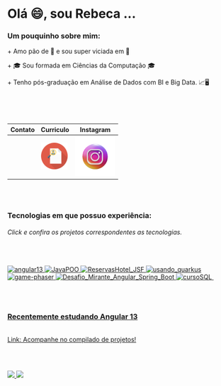<h1> Olá 😄, sou Rebeca ... </h1>

<div>
  <h3> Um pouquinho sobre mim: </h3> 
  <p> + Amo pão de 🧀 e sou super viciada em 🍫</p>
  <p> + 🎓 Sou formada em Ciências da Computação 🎓</p>
  <p> + Tenho pós-graduação em Análise de Dados com BI e Big Data. 📈🖥️</p>
</div>

<br/>
<img src="https://media.giphy.com/media/LHZyixOnHwDDy/giphy.gif"   alt=""/>
<br/><br/>

| Contato     | Curriculo | Instagram
| ---      | ---       | ---
| <a href="https://www.linkedin.com/feed/"><img src="https://user-images.githubusercontent.com/33354360/177234456-a55e2ee0-1d8a-4e4c-96e8-43479e3c1479.png" height="80"  alt=""/></a> | <a href="https://github.com/acebeR/acebeR/blob/main/curriculo/Curriculo_Rebeca_Carvalhedo.pdf"><img src="https://github.com/acebeR/acebeR/blob/main/imgs/cv.png?raw=true" height="60"  alt="Curriculo_Rebeca_Carvalhedo.pdf"/></a>         | <a href="https://www.instagram.com/rebecadivina/"><img src="https://github.com/acebeR/acebeR/blob/main/imgs/instagram.webp" height="90"  alt="instagram.webp"/></a>|

<br/><br/>

<h3> Tecnologias em que possuo experiência: </h3>
<h6> Click e confira os projetos correspondentes as tecnologias. </h6>
<br/><br/>
<a href="https://github.com/acebeR/angular13">
<img src="https://user-images.githubusercontent.com/33354360/177233303-07a8ecf2-9cc1-4a09-bebc-32436da2bbb4.png" height="90"  alt="angular13"/>
<a href="https://github.com/acebeR/JavaPOO">
<img src="https://user-images.githubusercontent.com/33354360/177233378-3234c517-fcf1-44f9-a65b-075a3dd656a7.png" height="90"  alt="JavaPOO"/>
<a href="https://github.com/acebeR/ReservasHotel_JSF">
<img src="https://user-images.githubusercontent.com/33354360/177233417-92a8a3ec-9366-498d-8d6a-c3ced35696e9.png" height="90"  alt="ReservasHotel_JSF"/>
<a href="https://github.com/acebeR/usando_quarkus">
<img src="https://user-images.githubusercontent.com/33354360/177233520-44515754-3a3f-49ce-b101-8b9e56f0aca9.png" height="90"  alt="usando_quarkus"/></a>
<a href="https://github.com/acebeR/game-phaser">
<img src="https://user-images.githubusercontent.com/33354360/177233456-72873a90-27b6-4daf-a0db-a676902f83bb.png" height="90"  alt="game-phaser"/>
<a href="https://github.com/acebeR/Desafio_Mirante_Angular_Spring_Boot">
<img src="https://user-images.githubusercontent.com/33354360/177233611-c73f54cf-ef77-49a9-8658-0c7dfc9429e3.png" height="90"  alt="Desafio_Mirante_Angular_Spring_Boot"/>
<a href="https://github.com/acebeR/cursoSQL">
<img src="https://user-images.githubusercontent.com/33354360/177233698-aeaab342-f9c2-4a70-ac1c-75b4861cd955.png" height="90"  alt="cursoSQL"/>
<img src="https://user-images.githubusercontent.com/33354360/177236817-442bc585-5ade-4ff1-adf7-8620b28feb02.png" height="90"  alt=""/>    

<br/><br/>

<h3> Recentemente estudando Angular 13 </h3> 
<img src="https://i.pinimg.com/originals/7f/ab/4b/7fab4b4d5c13c314de7c9c49b234ac98.gif" height="90"  alt=""/>    
<br/>
<a href="https://github.com/acebeR/angular13">Link: Acompanhe no compilado de projetos! </a>

<br/><br/>
<div>
<a href="https://github.com/acebeR">
<img height="180em" src="https://github-readme-stats.vercel.app/api/top-langs/?username=acebeR&layout=compact&langs_count=7&theme=dracula"/>
<img height="180em" src="https://github-readme-stats.vercel.app/api?username=acebeR&show_icons=true&theme=dracula&include_all_commits=true&count_private=true"/>
</div>



